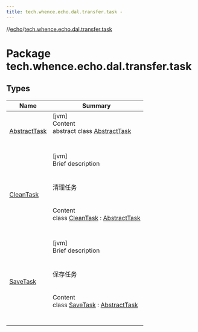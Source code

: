```yaml
---
title: tech.whence.echo.dal.transfer.task -
---
```

//[echo](../index.md)/[tech.whence.echo.dal.transfer.task](index.md)



# Package tech.whence.echo.dal.transfer.task  


## Types  
  
|  Name|  Summary| 
|---|---|
| [AbstractTask](-abstract-task/index.md)| [jvm]  <br>Content  <br>abstract class [AbstractTask](-abstract-task/index.md)  <br><br><br>
| [CleanTask](-clean-task/index.md)| [jvm]  <br>Brief description  <br><br><br>清理任务<br><br>  <br>Content  <br>class [CleanTask](-clean-task/index.md) : [AbstractTask](-abstract-task/index.md)  <br><br><br>
| [SaveTask](-save-task/index.md)| [jvm]  <br>Brief description  <br><br><br>保存任务<br><br>  <br>Content  <br>class [SaveTask](-save-task/index.md) : [AbstractTask](-abstract-task/index.md)  <br><br><br>

